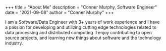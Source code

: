 +++
title = "About Me"
description = "Conner Murphy, Software Engineer"
date = "2021-09-08"
author = "Conner Murphy"
+++

I am a Software/Data Engineer with 3+ years of work experience and I have a passion for developing and utilizing cutting edge technologies related to data processing and distributed computing. I enjoy contributing to open source projects, and learning new things about software and the technology industry.
